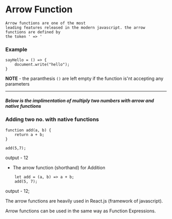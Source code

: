 <h1>Arrow Function</h1>

```
Arrow functions are one of the most
leading features released in the modern javascript. the arrow functions are defined by
the token ' => '
```
### Example
```
sayHello = () => {
    document.write("hello");
}
```

**NOTE** - the paranthesis `()` are left empty if the function is'nt accepting any parameters

---------------------------

##### Below is the implimentation of multiply two numbers with arrow and native functions

### Adding two no. with native functions
```
function add(a, b) {
    return a + b;
}

add(5,7);
```
output - 12

* The arrow function (shorthand) for Addition
  
```
    let add = (a, b) => a + b;
    add(5, 7);
```
output - 12;

The arrow functions are heavily used in React.js (framework of javascript).

Arrow functions can be used in the same way as Function Expressions.
